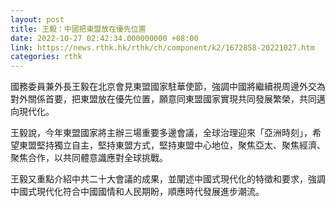 ```yaml
---
layout: post
title: 王毅：中國把東盟放在優先位置
date: 2022-10-27 02:42:34.000000000 +08:00
link: https://news.rthk.hk/rthk/ch/component/k2/1672858-20221027.htm
categories: rthk
---
```


國務委員兼外長王毅在北京會見東盟國家駐華使節，強調中國將繼續視周邊外交為對外關係首要，把東盟放在優先位置，願意同東盟國家實現共同發展繁榮，共同邁向現代化。

王毅說，今年東盟國家將主辦三場重要多邊會議，全球治理迎來「亞洲時刻」，希望東盟堅持獨立自主，堅持東盟方式，堅持東盟中心地位，聚焦亞太、聚焦經濟、聚焦合作，以共同體意識應對全球挑戰。

王毅又重點介紹中共二十大會議的成果，並闡述中國式現代化的特徵和要求，強調中國式現代化符合中國國情和人民期盼，順應時代發展進步潮流。

